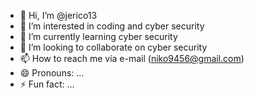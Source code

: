 - 👋 Hi, I’m @jerico13
- 👀 I’m interested in coding and cyber security
- 🌱 I’m currently learning cyber security
- 💞️ I’m looking to collaborate on cyber security
- 📫 How to reach me via e-mail (niko9456@gmail.com)
- 😄 Pronouns: ...
- ⚡ Fun fact: ...

<!---
jerico13/jerico13 is a ✨ special ✨ repository because its `README.md` (this file) appears on your GitHub profile.
You can click the Preview link to take a look at your changes.
--->
